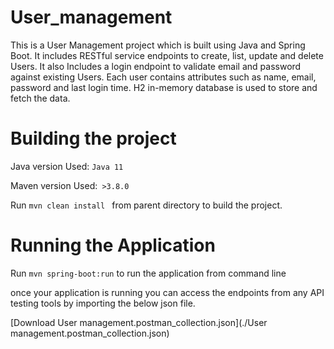 # User_management

This is a User Management project which is built using Java and Spring Boot.
It includes RESTful service endpoints to create, list, update and delete Users. It also Includes a login endpoint to validate email and password against existing Users.
Each user contains attributes such as name, email, password and last login time. H2 in-memory database is used to store and fetch the data.


# Building the project

Java  version Used: `Java 11`

Maven version Used:` >3.8.0`

Run `mvn clean install ` from parent directory to build the project.

# Running the Application

Run `mvn spring-boot:run` to run the application from command line

once your application is running you can access the endpoints from any API testing tools by importing the below json file.

[Download User management.postman_collection.json](./User management.postman_collection.json)

